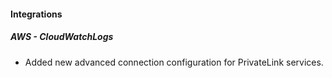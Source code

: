 
#### Integrations

##### AWS - CloudWatchLogs

- Added new advanced connection configuration for PrivateLink services.
